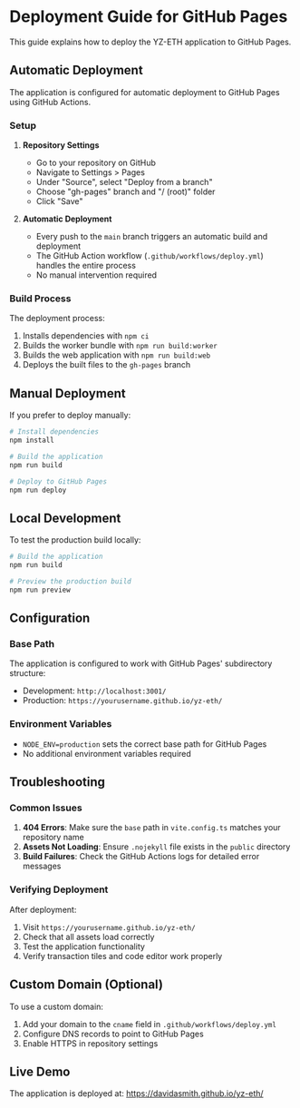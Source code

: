 # Deployment Guide for GitHub Pages

This guide explains how to deploy the YZ-ETH application to GitHub Pages.

## Automatic Deployment

The application is configured for automatic deployment to GitHub Pages using GitHub Actions.

### Setup

1. **Repository Settings**
   - Go to your repository on GitHub
   - Navigate to Settings > Pages
   - Under "Source", select "Deploy from a branch"
   - Choose "gh-pages" branch and "/ (root)" folder
   - Click "Save"

2. **Automatic Deployment**
   - Every push to the `main` branch triggers an automatic build and deployment
   - The GitHub Action workflow (`.github/workflows/deploy.yml`) handles the entire process
   - No manual intervention required

### Build Process

The deployment process:
1. Installs dependencies with `npm ci`
2. Builds the worker bundle with `npm run build:worker`
3. Builds the web application with `npm run build:web`
4. Deploys the built files to the `gh-pages` branch

## Manual Deployment

If you prefer to deploy manually:

```bash
# Install dependencies
npm install

# Build the application
npm run build

# Deploy to GitHub Pages
npm run deploy
```

## Local Development

To test the production build locally:

```bash
# Build the application
npm run build

# Preview the production build
npm run preview
```

## Configuration

### Base Path
The application is configured to work with GitHub Pages' subdirectory structure:
- Development: `http://localhost:3001/`
- Production: `https://yourusername.github.io/yz-eth/`

### Environment Variables
- `NODE_ENV=production` sets the correct base path for GitHub Pages
- No additional environment variables required

## Troubleshooting

### Common Issues

1. **404 Errors**: Make sure the `base` path in `vite.config.ts` matches your repository name
2. **Assets Not Loading**: Ensure `.nojekyll` file exists in the `public` directory
3. **Build Failures**: Check the GitHub Actions logs for detailed error messages

### Verifying Deployment

After deployment:
1. Visit `https://yourusername.github.io/yz-eth/`
2. Check that all assets load correctly
3. Test the application functionality
4. Verify transaction tiles and code editor work properly

## Custom Domain (Optional)

To use a custom domain:
1. Add your domain to the `cname` field in `.github/workflows/deploy.yml`
2. Configure DNS records to point to GitHub Pages
3. Enable HTTPS in repository settings

## Live Demo

The application is deployed at: https://davidasmith.github.io/yz-eth/ 
